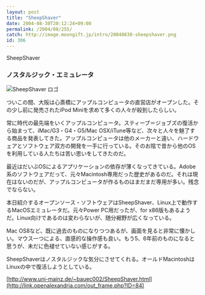 ```yaml
---
layout: post
title: "SheepShaver"
date: 2004-08-30T20:12:24+09:00
permalink: /2004/08/255/
catch: http://image.moongift.jp/intro/20040830-sheepshaver.png
id: 306
---
```

SheepShaver  
<!--more-->

### ノスタルジック・エミュレータ
  

![SheepShaver ロゴ](http://image.moongift.jp/intro/20040830-sheepshaver.png "SheepShaver ロゴ")

  

ついこの間、大阪は心斎橋にアップルコンピュータの直営店がオープンした。その少し前に発売されたiPod Miniを求めて多くの人々が殺到したらしい。

  

常に時代の最先端をいくアップルコンピュータ。スティーブ＝ジョブズの復活から始まって、iMac/G3・G4・G5/Mac OSX/iTune等など、次々と人々を魅了する商品を発表してきた。アップルコンピュータは他のメーカーと違い、ハードウェアとソフトウェア双方の開発を一手に行っている。そのお陰で昔から他のOSを利用している人たちは苦い思いをしてきたのだ。

  

最近はだいぶOSによるアプリケーションの依存が薄くなってきている。Adobe系のソフトウェアだって、元々Macintosh専用だった歴史があるのだ。それは現在はないのだが、アップルコンピュータが作るものはまだまだ専用が多い。残念でならない。

  

本日紹介するオープンソース・ソフトウェアはSheepShaver、Linux上で動作するMacOSエミュレータだ。元々Power PC用だったが、for x86版もあるようだ。Linux向けであるのは変わらないが、随分裾野が広くなっている。

  

Mac OS8など、既に過去のものになりつつあるが、画面を見ると非常に懐かしい。マウス一つによる、直感的な操作感も良い。もう5、6年前のものになると思うが、未だに色褪せていない感じがする。

  

SheepShaverはノスタルジックな気分にさせてくれる。オールドMacintoshはLinuxの中で復活しようとしている。

  

[http://www.uni-mainz.de/~bauec002/SheepShaver.html](http://link.openalexandria.com/out_frame.php?ID=84)


